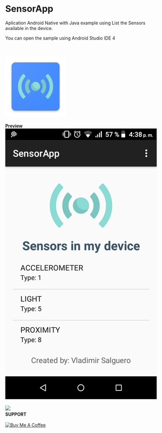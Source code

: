 # SensorApp
<p>Aplication Android Native with Java example using List the Sensors available in the device.</p>
<p>You can open the sample using Android Studio IDE 4</p>
<br><br>
<img src="app/src/main/res/drawable/ic_launcher.png">
<br><br>
<strong>Preview</strong><br>
<img src="app/src/main/res/drawable/Screenshot.png">
<br><br>
<img src="https://1.bp.blogspot.com/-tf-2OtEv4sQ/YLksRkaLBQI/AAAAAAAAAOk/UNAolr4TGiEodMNITRfXUJ8T4fOXkIGtwCLcBGAsYHQ/s0/SensorApp.jpg">
<br>
<strong>SUPPORT</strong>
<br><br>
<a href="https://www.buymeacoffee.com/vsalguero" target="_blank"><img src="https://media.giphy.com/media/sqQihma8JiyO7Skpqv/giphy.gif" alt="Buy Me A Coffee" height="70" width="250"></a>
